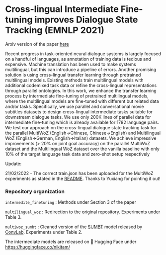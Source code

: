 # Cross-lingual Intermediate Fine-tuning improves Dialogue State Tracking (EMNLP 2021)

Arxiv version of the paper [here](https://arxiv.org/abs/2109.13620)

Recent progress in task-oriented neural dialogue systems is largely focused on a handful of languages, as annotation of training data is tedious and expensive. Machine translation has been used to make systems multilingual, but this can introduce a pipeline of errors. Another promising solution is using cross-lingual transfer learning through pretrained multilingual models. Existing methods train multilingual models with additional codemixed task data or refine the cross-lingual representations through parallel ontologies. In this work, we enhance the transfer learning process by intermediate fine-tuning of pretrained multilingual models, where the multilingual models are fine-tuned with different but related data and/or tasks. Specifically, we use parallel and conversational movie subtitles datasets to design cross-lingual intermediate tasks suitable for downstream dialogue tasks. We use only 200K lines of parallel data for intermediate fine-tuning which is already available for 1782 language pairs. We test our approach on the cross-lingual dialogue state tracking task for the parallel MultiWoZ (English→Chinese, Chinese→English) and Multilingual WoZ (English→German, English→Italian) datasets. We achieve impressive improvements (> 20% on joint goal accuracy) on the parallel MultiWoZ dataset and the Multilingual WoZ dataset over the vanilla baseline with only 10% of the target language task data and zero-shot setup respectively

Update:

21/02/2022 - The correct train.json has been uploaded for the MultiWoZ experiments as stated in the [README](https://github.com/nikitacs16/xlift_dst/tree/main/multiwoz_sumbt/data). Thanks to Yuxiang for pointing it out!


### Repository organization
`intermedite_finetuning` : Methods under Section 3 of the paper

`multilingual_woz` : Redirection to the original repository. Experiments under Table 3.

`multiwoz_sumbt` : Cleaned version of the [SUMBT](https://arxiv.org/abs/1907.07421) model released by [ConvLab](https://github.com/thu-coai/ConvLab-2). Experiments under Table 2. 


The intermediate models are released on 🤗 Hugging Face under https://huggingface.co/nikitam/ 
